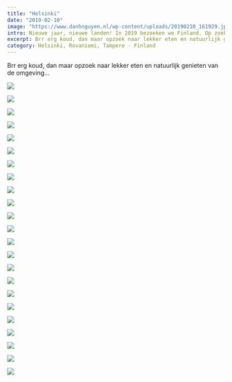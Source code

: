 ```yaml
---
title: "Helsinki"
date: "2019-02-10"
image: "https://www.danhnguyen.nl/wp-content/uploads/20190210_161929.jpg"
intro: Nieuwe jaar, nieuwe landen! In 2019 bezoeken we Finland. Op zoek naar Santa Claus in de Santa Village en het noorderlicht bekijken in Rovaniemi.
excerpt: Brr erg koud, dan maar opzoek naar lekker eten en natuurlijk genieten van de omgeving...
category: Helsinki, Rovaniemi, Tampere - Finland
---
```


Brr erg koud, dan maar opzoek naar lekker eten en natuurlijk genieten van de omgeving...

![](https://www.danhnguyen.nl/wp-content/uploads//DSC05570-700x394.jpg)

![](https://www.danhnguyen.nl/wp-content/uploads//DSC05574-700x394.jpg)

![](https://www.danhnguyen.nl/wp-content/uploads//DSC05575-700x394.jpg)

![](https://www.danhnguyen.nl/wp-content/uploads//20190209_101239-700x394.jpg)

![](https://www.danhnguyen.nl/wp-content/uploads//20190209_101626-700x394.jpg)

![](https://www.danhnguyen.nl/wp-content/uploads//20190209_104620-700x394.jpg)

![](https://www.danhnguyen.nl/wp-content/uploads//20190209_123814-700x394.jpg)

![](https://www.danhnguyen.nl/wp-content/uploads//DSC05588-700x394.jpg)

![](https://www.danhnguyen.nl/wp-content/uploads//DSC05590-700x394.jpg)

![](https://www.danhnguyen.nl/wp-content/uploads//DSC05593-700x394.jpg)

![](https://www.danhnguyen.nl/wp-content/uploads//20190209_145805-700x394.jpg)

![](https://www.danhnguyen.nl/wp-content/uploads//20190209_101127-700x394.jpg)

![](https://www.danhnguyen.nl/wp-content/uploads//20190209_144304-700x394.jpg)

![](https://www.danhnguyen.nl/wp-content/uploads//20190210_101440-700x394.jpg)

![](https://www.danhnguyen.nl/wp-content/uploads//20190210_120255-700x394.jpg)

![](https://www.danhnguyen.nl/wp-content/uploads//20190210_121047-700x394.jpg)

![](https://www.danhnguyen.nl/wp-content/uploads//20190209_123959-700x394.jpg)

![](https://www.danhnguyen.nl/wp-content/uploads//20190209_124137-700x394.jpg)

![](https://www.danhnguyen.nl/wp-content/uploads//20190210_161929-700x394.jpg)

![](https://www.danhnguyen.nl/wp-content/uploads//20190210_162726-700x394.jpg)

![](https://www.danhnguyen.nl/wp-content/uploads//DSC05644-700x394.jpg)

![](https://www.danhnguyen.nl/wp-content/uploads//20190210_183613-e1552846286733-700x1005.jpg)

![](https://www.danhnguyen.nl/wp-content/uploads//20190210_183616-e1552846306971-700x1244.jpg)
